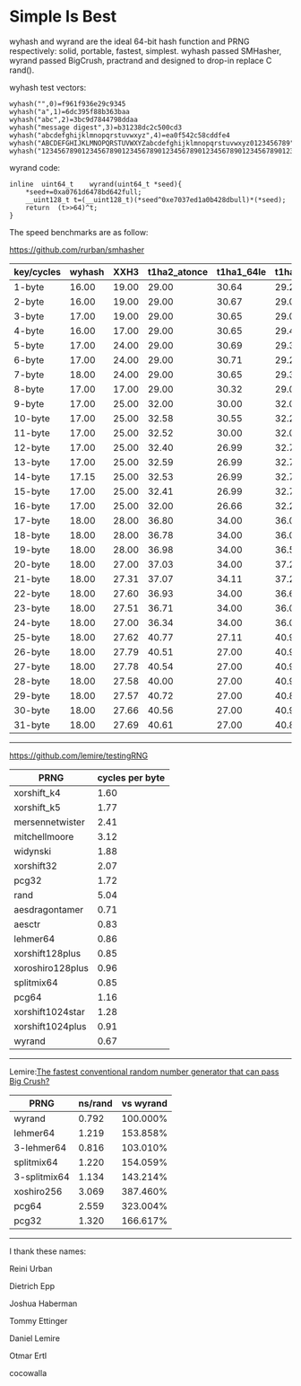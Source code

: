 Simple Is Best
========

wyhash and wyrand are the ideal 64-bit hash function and PRNG respectively: solid, portable, fastest, simplest. wyhash passed SMHasher, wyrand passed BigCrush, practrand and designed to drop-in replace C rand().

wyhash test vectors:
```
wyhash("",0)=f961f936e29c9345
wyhash("a",1)=6dc395f88b363baa
wyhash("abc",2)=3bc9d7844798ddaa
wyhash("message digest",3)=b31238dc2c500cd3
wyhash("abcdefghijklmnopqrstuvwxyz",4)=ea0f542c58cddfe4
wyhash("ABCDEFGHIJKLMNOPQRSTUVWXYZabcdefghijklmnopqrstuvwxyz0123456789",5)=1799aca591fe73b4
wyhash("12345678901234567890123456789012345678901234567890123456789012345678901234567890",6)=7f0d02f53d64c1f9
```
wyrand code:
```
inline	uint64_t	wyrand(uint64_t	*seed){    
	*seed+=0xa0761d6478bd642full;    
	__uint128_t	t=(__uint128_t)(*seed^0xe7037ed1a0b428dbull)*(*seed);    
	return	(t>>64)^t;    
}
```

The speed benchmarks are as follow:

https://github.com/rurban/smhasher

| key/cycles | wyhash | XXH3 | t1ha2_atonce | t1ha1_64le | t1ha0_aes_noavx | speedup |
| ---- | ---- | ---- | ---- | ---- | ---- | ---- |
| 1-byte | 16.00 | 19.00 | 29.00 | 30.64 | 29.28 | 18.75% |
| 2-byte | 16.00 | 19.00 | 29.00 | 30.67 | 29.00 | 18.75% |
| 3-byte | 17.00 | 19.00 | 29.00 | 30.65 | 29.00 | 11.76% |
| 4-byte | 16.00 | 17.00 | 29.00 | 30.65 | 29.41 | 6.25% |
| 5-byte | 17.00 | 24.00 | 29.00 | 30.69 | 29.33 | 41.18% |
| 6-byte | 17.00 | 24.00 | 29.00 | 30.71 | 29.28 | 41.18% |
| 7-byte | 18.00 | 24.00 | 29.00 | 30.65 | 29.33 | 33.33% |
| 8-byte | 17.00 | 17.00 | 29.00 | 30.32 | 29.00 | 0.00% |
| 9-byte | 17.00 | 25.00 | 32.00 | 30.00 | 32.00 | 47.06% |
| 10-byte | 17.00 | 25.00 | 32.58 | 30.55 | 32.26 | 47.06% |
| 11-byte | 17.00 | 25.00 | 32.52 | 30.00 | 32.00 | 47.06% |
| 12-byte | 17.00 | 25.00 | 32.40 | 26.99 | 32.70 | 47.06% |
| 13-byte | 17.00 | 25.00 | 32.59 | 26.99 | 32.79 | 47.06% |
| 14-byte | 17.15 | 25.00 | 32.53 | 26.99 | 32.70 | 45.77% |
| 15-byte | 17.00 | 25.00 | 32.41 | 26.99 | 32.73 | 47.06% |
| 16-byte | 17.00 | 25.00 | 32.00 | 26.66 | 32.27 | 47.06% |
| 17-byte | 18.00 | 28.00 | 36.80 | 34.00 | 36.00 | 55.56% |
| 18-byte | 18.00 | 28.00 | 36.78 | 34.00 | 36.00 | 55.56% |
| 19-byte | 18.00 | 28.00 | 36.98 | 34.00 | 36.58 | 55.56% |
| 20-byte | 18.00 | 27.00 | 37.03 | 34.00 | 37.25 | 50.00% |
| 21-byte | 18.00 | 27.31 | 37.07 | 34.11 | 37.21 | 51.72% |
| 22-byte | 18.00 | 27.60 | 36.93 | 34.00 | 36.63 | 53.33% |
| 23-byte | 18.00 | 27.51 | 36.71 | 34.00 | 36.00 | 52.83% |
| 24-byte | 18.00 | 27.00 | 36.34 | 34.00 | 36.00 | 50.00% |
| 25-byte | 18.00 | 27.62 | 40.77 | 27.11 | 40.97 | 50.61% |
| 26-byte | 18.00 | 27.79 | 40.51 | 27.00 | 40.97 | 50.00% |
| 27-byte | 18.00 | 27.78 | 40.54 | 27.00 | 40.99 | 50.00% |
| 28-byte | 18.00 | 27.58 | 40.00 | 27.00 | 40.98 | 50.00% |
| 29-byte | 18.00 | 27.57 | 40.72 | 27.00 | 40.87 | 50.00% |
| 30-byte | 18.00 | 27.66 | 40.56 | 27.00 | 40.96 | 50.00% |
| 31-byte | 18.00 | 27.69 | 40.61 | 27.00 | 40.87 | 50.00% |

----------------------------------------

https://github.com/lemire/testingRNG

| PRNG |  cycles per byte |
| ---- | ---- |
| xorshift_k4 | 1.60 |
| xorshift_k5 | 1.77 |
| mersennetwister | 2.41 |
| mitchellmoore | 3.12 |
| widynski | 1.88 |
| xorshift32 | 2.07 |
| pcg32 | 1.72 |
| rand | 5.04 |
| aesdragontamer | 0.71 |
| aesctr | 0.83 |
| lehmer64 | 0.86 |
| xorshift128plus | 0.85 |
| xoroshiro128plus | 0.96 |
| splitmix64 | 0.85 |
| pcg64 | 1.16 |
| xorshift1024star | 1.28 |
| xorshift1024plus | 0.91 |
| wyrand | 0.67 |

----------------------------------------

Lemire:[The fastest conventional random number generator that can pass Big Crush?](https://lemire.me/blog/2019/03/19/the-fastest-conventional-random-number-generator-that-can-pass-big-crush/)


| PRNG | ns/rand | vs wyrand |
| ---- | ---- | ---- |
| wyrand | 0.792 | 100.000% |
| lehmer64 | 1.219 | 153.858% |
| 3-lehmer64 | 0.816 | 103.010% |
| splitmix64 | 1.220 | 154.059% |
| 3-splitmix64 | 1.134 | 143.214% |
| xoshiro256 | 3.069 | 387.460% |
| pcg64 | 2.559 | 323.004% |
| pcg32 | 1.320 | 166.617% |

----------------------------------------

I thank these names:

Reini Urban

Dietrich Epp

Joshua Haberman

Tommy Ettinger

Daniel Lemire

Otmar Ertl

cocowalla
